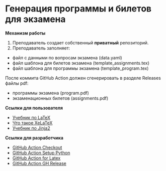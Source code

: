 # Генерация программы и билетов для экзамена

**Механизм работы**

1. Преподаватель создает собственный **приватный** репозиторий.
2. Преподаватель заполняет:

* файл c данными по вопросам экзамена (data.yaml)
* файл шаблона для билетов экзамена (template_assignments.tex)
* файл шаблона для программы экзамена (template_program.tex)

После коммита GitHub Action должен сгенерировать в разделе Releases файлы pdf:

* программы экзамена (program.pdf)
* экзаменационных билетов (assignments.pdf)

**Ссылки для пользователя**

* [Учебник по LaTeX](https://en.wikibooks.org/wiki/LaTeX)
* [Что такое XeLaTeX](https://www.overleaf.com/learn/latex/XeLaTeX)
* [Учебник по Jinja2](https://jinja.palletsprojects.com/en/3.0.x/)

**Ссылки для разработчика**

* [GitHub Action Checkout](https://github.com/marketplace/actions/checkout)
* [GitHub Action Setup Python](https://github.com/marketplace/actions/setup-python)
* [GitHub Action for Latex](https://github.com/marketplace/actions/github-action-for-latex)
* [GitHub Action GH Release](https://github.com/marketplace/actions/gh-release)
